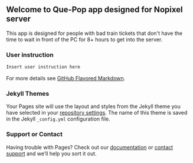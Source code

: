 ## Welcome to Que-Pop app designed for Nopixel server

This app is designed for people with bad train tickets that don't have the time to wait in front of the PC for 8+ hours to get into the server.



### User instruction


```markdown
Insert user instruction here
```

For more details see [GitHub Flavored Markdown](https://guides.github.com/features/mastering-markdown/).

### Jekyll Themes

Your Pages site will use the layout and styles from the Jekyll theme you have selected in your [repository settings](https://github.com/quepop-modusponens/quepop-modusponens.github.io/settings/pages). The name of this theme is saved in the Jekyll `_config.yml` configuration file.

### Support or Contact

Having trouble with Pages? Check out our [documentation](https://docs.github.com/categories/github-pages-basics/) or [contact support](https://support.github.com/contact) and we’ll help you sort it out.
